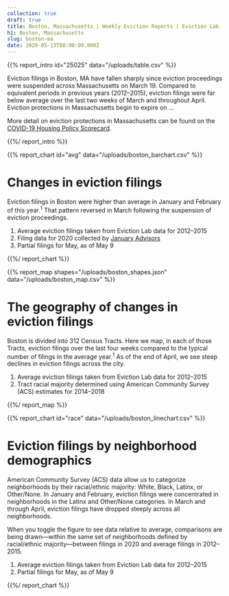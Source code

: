 ```yaml
---
collection: true
draft: true
title: Boston, Massachusetts | Weekly Eviction Reports | Eviction Lab
h1: Boston, Massachusetts
slug: boston-ma
date: 2020-05-13T00:00:00.000Z
---
```


{{% report_intro id="25025" data="/uploads/table.csv" %}}





Eviction filings in Boston, MA have fallen sharply since eviction proceedings were suspended across Massachusetts on March 19. Compared to equivalent periods in previous years (2012–2015), eviction filings were far below average over the last two weeks of March and throughout April. Eviction protections in Massachusetts begin to expire on ...

More detail on eviction protections in Massachusetts can be found on the [COVID-19 Housing Policy Scorecard](https://evictionlab.org/covid-policy-scorecard/ma/).





{{%/ report_intro %}}



{{% report_chart id="avg" data="/uploads/boston_barchart.csv" %}}





# Changes in eviction filings

Eviction filings in Boston were higher than average in January and February of this year.<sup>1</sup> That pattern reversed in March following the suspension of eviction proceedings.

1. Average eviction filings taken from Eviction Lab data for 2012–2015
2. Filing data for 2020 collected by [January Advisors](https://www.januaryadvisors.com/)
3. Partial filings for May, as of May 9





{{%/ report_chart %}}



{{% report_map shapes="/uploads/boston_shapes.json" data="/uploads/boston_map.csv" %}}





# The geography of changes in eviction filings

Boston is divided into 312 Census Tracts. Here we map, in each of those Tracts, eviction filings over the last four weeks compared to the typical number of filings in the average year.<sup>1</sup> As of the end of April, we see steep declines in eviction filings across the city.

1. Average eviction filings taken from Eviction Lab data for 2012–2015
2. Tract racial majority determined using American Community Survey (ACS) estimates for 2014–2018





{{%/ report_map %}}



{{% report_chart id="race" data="/uploads/boston_linechart.csv" %}}



# Eviction filings by neighborhood demographics

American Community Survey (ACS) data allow us to categorize neighborhoods by their racial/ethnic majority: White, Black, Latinx, or Other/None. In January and February, eviction filings were concentrated in neighborhoods in the Latinx and Other/None categories. In March and through April, eviction filings have dropped steeply across all neighborhoods.

When you toggle the figure to see data relative to average, comparisons are being drawn—within the same set of neighborhoods defined by racial/ethnic majority—between filings in 2020 and average filings in 2012–2015. 

1. Average eviction filings taken from Eviction Lab data for 2012–2015
2. Partial filings for May, as of May 9



{{%/ report_chart %}}